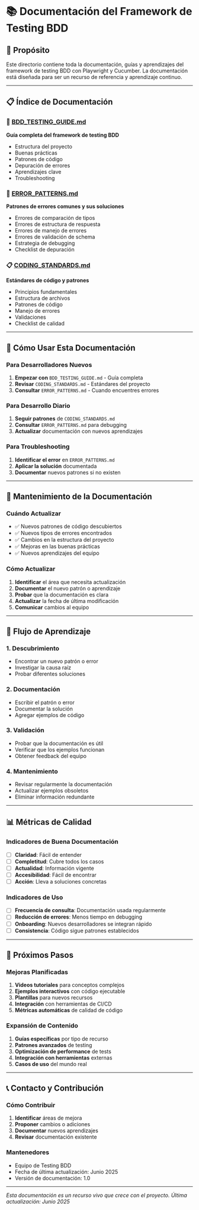 # 📚 Documentación del Framework de Testing BDD

## 🎯 Propósito

Este directorio contiene toda la documentación, guías y aprendizajes del framework de testing BDD con Playwright y Cucumber. La documentación está diseñada para ser un recurso de referencia y aprendizaje continuo.

---

## 📋 Índice de Documentación

### 🧪 [BDD_TESTING_GUIDE.md](./BDD_TESTING_GUIDE.md)
**Guía completa del framework de testing BDD**
- Estructura del proyecto
- Buenas prácticas
- Patrones de código
- Depuración de errores
- Aprendizajes clave
- Troubleshooting

### 🚨 [ERROR_PATTERNS.md](./ERROR_PATTERNS.md)
**Patrones de errores comunes y sus soluciones**
- Errores de comparación de tipos
- Errores de estructura de respuesta
- Errores de manejo de errores
- Errores de validación de schema
- Estrategia de debugging
- Checklist de depuración

### 📋 [CODING_STANDARDS.md](./CODING_STANDARDS.md)
**Estándares de código y patrones**
- Principios fundamentales
- Estructura de archivos
- Patrones de código
- Manejo de errores
- Validaciones
- Checklist de calidad

---

## 🚀 Cómo Usar Esta Documentación

### Para Desarrolladores Nuevos
1. **Empezar con** `BDD_TESTING_GUIDE.md` - Guía completa
2. **Revisar** `CODING_STANDARDS.md` - Estándares del proyecto
3. **Consultar** `ERROR_PATTERNS.md` - Cuando encuentres errores

### Para Desarrollo Diario
1. **Seguir patrones** de `CODING_STANDARDS.md`
2. **Consultar** `ERROR_PATTERNS.md` para debugging
3. **Actualizar** documentación con nuevos aprendizajes

### Para Troubleshooting
1. **Identificar el error** en `ERROR_PATTERNS.md`
2. **Aplicar la solución** documentada
3. **Documentar** nuevos patrones si no existen

---

## 📝 Mantenimiento de la Documentación

### Cuándo Actualizar
- ✅ Nuevos patrones de código descubiertos
- ✅ Nuevos tipos de errores encontrados
- ✅ Cambios en la estructura del proyecto
- ✅ Mejoras en las buenas prácticas
- ✅ Nuevos aprendizajes del equipo

### Cómo Actualizar
1. **Identificar** el área que necesita actualización
2. **Documentar** el nuevo patrón o aprendizaje
3. **Probar** que la documentación es clara
4. **Actualizar** la fecha de última modificación
5. **Comunicar** cambios al equipo

---

## 🔄 Flujo de Aprendizaje

### 1. **Descubrimiento**
- Encontrar un nuevo patrón o error
- Investigar la causa raíz
- Probar diferentes soluciones

### 2. **Documentación**
- Escribir el patrón o error
- Documentar la solución
- Agregar ejemplos de código

### 3. **Validación**
- Probar que la documentación es útil
- Verificar que los ejemplos funcionan
- Obtener feedback del equipo

### 4. **Mantenimiento**
- Revisar regularmente la documentación
- Actualizar ejemplos obsoletos
- Eliminar información redundante

---

## 📊 Métricas de Calidad

### Indicadores de Buena Documentación
- [ ] **Claridad**: Fácil de entender
- [ ] **Completitud**: Cubre todos los casos
- [ ] **Actualidad**: Información vigente
- [ ] **Accesibilidad**: Fácil de encontrar
- [ ] **Acción**: Lleva a soluciones concretas

### Indicadores de Uso
- [ ] **Frecuencia de consulta**: Documentación usada regularmente
- [ ] **Reducción de errores**: Menos tiempo en debugging
- [ ] **Onboarding**: Nuevos desarrolladores se integran rápido
- [ ] **Consistencia**: Código sigue patrones establecidos

---

## 🎯 Próximos Pasos

### Mejoras Planificadas
1. **Videos tutoriales** para conceptos complejos
2. **Ejemplos interactivos** con código ejecutable
3. **Plantillas** para nuevos recursos
4. **Integración** con herramientas de CI/CD
5. **Métricas automáticas** de calidad de código

### Expansión de Contenido
1. **Guías específicas** por tipo de recurso
2. **Patrones avanzados** de testing
3. **Optimización de performance** de tests
4. **Integración con herramientas** externas
5. **Casos de uso** del mundo real

---

## 📞 Contacto y Contribución

### Cómo Contribuir
1. **Identificar** áreas de mejora
2. **Proponer** cambios o adiciones
3. **Documentar** nuevos aprendizajes
4. **Revisar** documentación existente

### Mantenedores
- Equipo de Testing BDD
- Fecha de última actualización: Junio 2025
- Versión de documentación: 1.0

---

*Esta documentación es un recurso vivo que crece con el proyecto.*
*Última actualización: Junio 2025* 